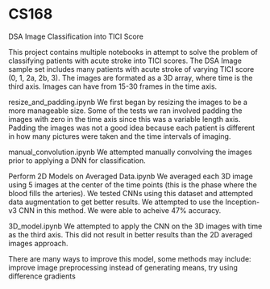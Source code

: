 # CS168
DSA Image Classification into TICI Score

This project contains multiple notebooks in attempt to solve the problem of classifying patients with acute stroke 
into TICI scores.
The DSA Image sample set includes many patients with acute stroke of varying TICI score (0, 1, 2a, 2b, 3). 
The images are formated as a 3D array, where time is the third axis. Images can have from 15-30 frames in the time
axis.

resize_and_padding.ipynb
  We first began by resizing the images to be a more manageable size.
  Some of the tests we ran involved padding the images with zero in the time axis since this was a variable length 
  axis.
  Padding the images was not a good idea because each patient is different in how many pictures were taken and the 
  time intervals of imaging.
  
manual_convolution.ipynb
  We attempted manually convolving the images prior to applying a DNN for classification.
  
Perform 2D Models on Averaged Data.ipynb
  We averaged each 3D image using 5 images at the center of the time points (this is the phase where the blood fills the arteries).
  We tested CNNs using this dataset and attempted data augmentation to get better results.
  We attempted to use the Inception-v3 CNN in this method.
  We were able to acheive 47% accuracy.
  
3D_model.ipynb
  We attempted to apply the CNN on the 3D images with time as the third axis.
  This did not result in better results than the 2D averaged images approach.
  
There are many ways to improve this model, some methods may include:
  improve image preprocessing
  instead of generating means, try using difference gradients
  
  
